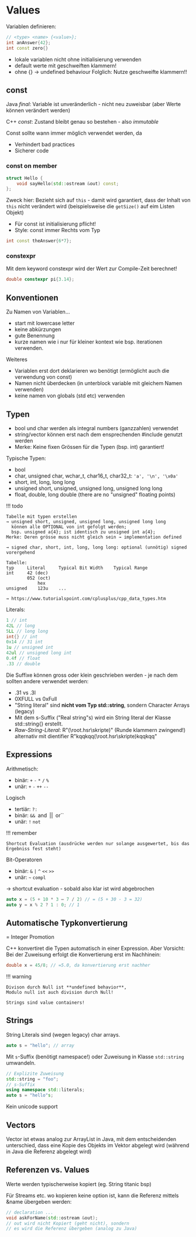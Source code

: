 # Values

Variablen definieren:

```c++
// <type> <name> {<value>};
int anAnswer{42};
int const zero{}
```

* lokale variablen nicht ohne initialisierung verwenden
* default werte mit geschweiften klammern!
* ohne {} → undefined behaviour
  Folglich: Nutze geschweifte klammern!!

## const

Java *final*: Variable ist unveränderlich - nicht neu zuweisbar
(aber Werte können verändert werden)

C++ *const*: Zustand bleibt genau so bestehen - also *immutable*

Const sollte wann immer möglich verwendet werden, da

* Verhindert bad practices
* Sicherer code

### const on member

```c++
struct Hello {
    void sayHello(std::ostream &out) const;
};
```

Zweck hier: Bezieht sich auf ``this`` - damit wird garantiert, dass
der Inhalt von ``this`` nicht verändert wird (beispielsweise die
``getSize()`` auf eim Listen Objekt)

* Für const ist initialisierung pflicht!
* Style: const immer Rechts vom Typ

```c++
int const theAnswer{6*7};
```

### constexpr

Mit dem keyword constexpr wird der Wert zur Compile-Zeit berechnet!

```c++
double constexpr pi{3.14};
```

## Konventionen

Zu Namen von Variablen...

* start mit lowercase letter
* keine abkürzungen
* gute Benennung
* kurze namen wie i nur für kleiner kontext wie bsp. iterationen verwenden.

Weiteres

* Variablen erst dort deklarieren wo benötigt (ermöglicht auch die verwendung von const)
* Namen nicht überdecken (in unterblock variable mit gleichem Namen verwenden)
* keine namen von globals (std etc) verwenden


## Typen

* bool und char werden als integral numbers (ganzzahlen) verwendet
* string/vector können erst nach dem ensprechenden #include genutzt werden
* Merke: Keine fixen Grössen für die Typen (bsp. int) garantiert!

Typische Typen:

* bool
* char, unsigned char, wchar_t, char16_t, char32_t: ``'a', '\n', '\x0a'``
* short, int, long, long long
* unsigned short, unsigned, unsigned long, unsigned long long
* float, double, long double (there are no "unsigned" floating points)

!!! todo

    Tabelle mit typen erstellen
    → unsigned short, unsigned, unsigned long, unsigned long long
      können alle OPTIONAL von int gefolgt werden;
      bsp. unsigned a{4}; ist identisch zu unsigned int a{4};
    Merke: Deren grösse muss nicht gleich sein → implementation defined

    → signed char, short, int, long, long long: optional (unnötig) signed vorergehend

    Tabelle:
    typ     Literal     Typical Bit Width    Typical Range
    int     42 (dec)
            052 (oct)
                hex
    unsigned    123u    ...

    → https://www.tutorialspoint.com/cplusplus/cpp_data_types.htm

Literals:

```c++
1 // int
42L // long
5LL // long long
int{} // int
0x14 // 31 int
1u // unsigned int
42ul // unsigned long int
0.4f // float
.33 // double
```

Die Suffixe können gross oder klein geschrieben werden - je nach dem sollten andere
verwendet werden:

* .31 vs .3l
* 0XFULL vs 0xFull
* "String literal" sind **nicht vom Typ std::string**, sondern Character Arrays (legacy)
* Mit dem s-Suffix ("Real string"s) wird ein String literal der Klasse std::string{} erstellt.
* *Raw-String-Literal*: R"(\root.hsr\skripte\)" (Runde klammern zwingend!)
  alternativ mit dientifier R"kqqkqq(\root.hsr\skripte\)kqqkqq"

## Expressions

Arithmetisch:

* binär: ``+`` ``-`` ``*`` ``/`` ``%``
* unär: ``+`` ``-`` ``++`` ``--``

Logisch

* tertiär: ``?:``
* binär: ``&& ``and`` ``||`` ``or``
* unär: ``!`` ``not``

!!! remember

    Shortcut Evaluation (ausdrücke werden nur solange ausgewertet, bis das Ergebniss fest steht)

Bit-Operatoren

* binär: ``&`` ``|`` ``^`` ``<<`` ``>>``
* unär: ``~`` ``compl``

→ shortcut evaluation - sobald also klar ist wird abgebrochen

```c++
auto x = (5 + 10 * 3 – 7 / 2) // = (5 + 30 - 3 = 32)
auto y = x % 2 ? 1 : 0; // 1
```

Automatische Typkonvertierung
------------------------------

= Integer Promotion

C++ konvertiret die Typen automatisch in einer Expression.
Aber Vorsicht: Bei der Zuweisung erfolgt die Konvertierung erst
im Nachhinein:

```c++
double x = 45/8; // =5.0, da konvertierung erst nachher
```

!!! warning

    Divison durch Null ist **undefined behavior**,
    Modulo null ist auch division durch Null!

    Strings sind value containers!

## Strings

String Literals sind (wegen legacy) char arrays.

```c++
auto s = "hello"; // array
```

Mit ``s``-Suffix (benötigt namespace!) oder Zuweisung in Klasse ``std::string`` umwandeln.

```c++
// Explizite Zuweisung
std::string = "foo";
// s-Suffix
using namespace std::literals;
auto s = "hello"s;
```

Kein unicode support

## Vectors

Vector ist etwas analog zur ArrayList in Java, mit dem
entscheidenden unterschied, dass eine Kopie des Objekts
im Vektor abgelegt wird (während in Java die Referenz abgelegt
wird)

## Referenzen vs. Values

Werte werden typischerweise kopiert (eg. String titanic bsp)

Für Streams etc. wo kopieren keine option ist, kann die Referenz
mittels &name übergeben werden:

```c++
// declaration ...
void askForName(std::ostream &out);
// out wird nicht Kopiert (geht nicht), sondern
// es wird die Referenz übergeben (analog zu Java)
```

